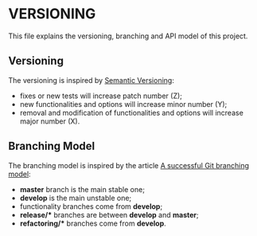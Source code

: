 # VERSIONING

This file explains the versioning, branching and API model of this project.

## Versioning

The versioning is inspired by [Semantic Versioning](http://semver.org/):

* fixes or new tests will increase patch number (Z);
* new functionalities and options will increase minor number (Y);
* removal and modification of functionalities and options will increase major
  number (X).

## Branching Model

The branching model is inspired by the article
[A successful Git branching model](http://nvie.com/posts/a-successful-git-branching-model/):
* __master__ branch is the main stable one;
* __develop__ is the main unstable one;
* functionality branches come from __develop__;
* __release/*__ branches are between __develop__ and __master__;
* __refactoring/*__ branches come from __develop__.
